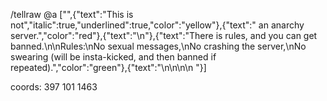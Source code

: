 /tellraw @a ["",{"text":"This is not","italic":true,"underlined":true,"color":"yellow"},{"text":" an anarchy server.","color":"red"},{"text":"\n"},{"text":"There is rules, and you can get banned.\n\nRules:\nNo sexual messages,\nNo crashing the server,\nNo swearing (will be insta-kicked, and then banned if repeated).","color":"green"},{"text":"\n\n\n\n "}]


coords: 397 101 1463
